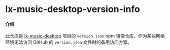 # lx-music-desktop-version-info

#### 介绍

此仓库是 [lx-music-desktop](https://github.com/lyswhut/lx-music-desktop) 项目的 `version.json` npm 镜像仓库，作为某些网络环境无法访问 GitHub 的 `version.json` 文件时的备用访问方案。
